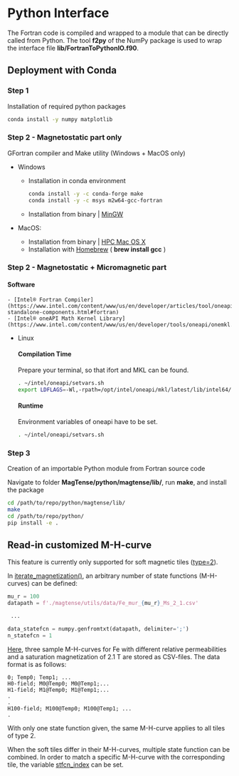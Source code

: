 # Python Interface

The Fortran code is compiled and wrapped to a module that can be directly called from Python. The tool **f2py** of the NumPy package is used to wrap the interface file **lib/FortranToPythonIO.f90**.

## Deployment with Conda

### Step 1

Installation of required python packages

```bash
conda install -y numpy matplotlib
```

### Step 2 - Magnetostatic part only

GFortran compiler and Make utility (Windows + MacOS only)

- Windows

  - Installation in conda environment

    ```bash
    conda install -y -c conda-forge make
    conda install -y -c msys m2w64-gcc-fortran
    ```

  - Installation from binary | [MinGW](https://gcc.gnu.org/wiki/GFortranBinaries#Windows)

- MacOS:
  - Installation from binary | [HPC Mac OS X](http://hpc.sourceforge.net/)
  - Installation with [Homebrew](https://brew.sh/) ( **brew install gcc** )


### Step 2 - Magnetostatic + Micromagnetic part

#### Software
    
    - [Intel® Fortran Compiler](https://www.intel.com/content/www/us/en/developer/articles/tool/oneapi-standalone-components.html#fortran)
    - [Intel® oneAPI Math Kernel Library](https://www.intel.com/content/www/us/en/developer/tools/oneapi/onemkl.html)

- Linux
    #### Compilation Time

    Prepare your terminal, so that ifort and MKL can be found.

    ```bash
    . ~/intel/oneapi/setvars.sh
    export LDFLAGS=-Wl,-rpath=/opt/intel/oneapi/mkl/latest/lib/intel64/
    ```
    
    #### Runtime

    Environment variables of oneapi have to be set.

    ```bash
    . ~/intel/oneapi/setvars.sh
    ```
    

### Step 3

Creation of an importable Python module from Fortran source code

Navigate to folder **MagTense/python/magtense/lib/**, run **make**, and install the package

```bash
cd /path/to/repo/python/magtense/lib/
make
cd /path/to/repo/python/
pip install -e .
```


## Read-in customized M-H-curve
This feature is currently only supported for soft magnetic tiles ([type=2](magtense/magtense.py#L49)).

In  [iterate_magnetization()](magtense/magtense.py#L611), an arbitrary number of state functions (M-H-curves) can be defined:

```python
mu_r = 100
datapath = f'./magtense/utils/data/Fe_mur_{mu_r}_Ms_2_1.csv'

 ...

data_statefcn = numpy.genfromtxt(datapath, delimiter=';')
n_statefcn = 1
```

[Here](magtense/utils/data), three sample M-H-curves for Fe with different relative permeabilities and a saturation magnetization of 2.1 T are stored as CSV-files. The data format is as follows:

```csv
0; Temp0; Temp1; ...
H0-field; M0@Temp0; M0@Temp1;...
H1-field; M1@Temp0; M1@Temp1;...
.
.
H100-field; M100@Temp0; M100@Temp1; ...
.
```

With only one state function given, the same M-H-curve applies to all tiles of type 2.

When the soft tiles differ in their M-H-curves, multiple state function can be combined. In order to match a specific M-H-curve with the corresponding tile, the variable [stfcn_index](magtense/magtense.py#L54) can be set.
